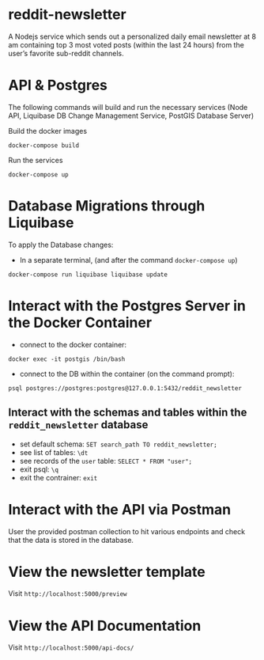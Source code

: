 # reddit-newsletter
A Nodejs service which sends out a personalized daily email newsletter at 8 am containing top 3 most voted posts (within the last 24 hours) from the user’s favorite sub-reddit channels.

# API & Postgres
The following commands will build and run the necessary services (Node API, Liquibase DB Change Management Service, PostGIS Database Server)

Build the docker images
```
docker-compose build
```

Run the services 
```
docker-compose up
```

# Database Migrations through Liquibase
To apply the Database changes:
- In a separate terminal, (and after the command `docker-compose up`)

```
docker-compose run liquibase liquibase update
```

# Interact with the Postgres Server in the Docker Container
- connect to the docker container: 
```
docker exec -it postgis /bin/bash
```
- connect to the DB within the container (on the command prompt):
```
psql postgres://postgres:postgres@127.0.0.1:5432/reddit_newsletter
```

## Interact with the schemas and tables within the `reddit_newsletter` database
- set default schema: `SET search_path TO reddit_newsletter;`
- see list of tables: `\dt`
- see records of the `user` table: `SELECT * FROM "user";`
- exit psql: `\q`
- exit the contrainer: `exit`

# Interact with the API via Postman
User the provided postman collection to hit various endpoints and check that the data is stored in the database. 

# View the newsletter template
Visit `http://localhost:5000/preview`

# View the API Documentation
Visit `http://localhost:5000/api-docs/`